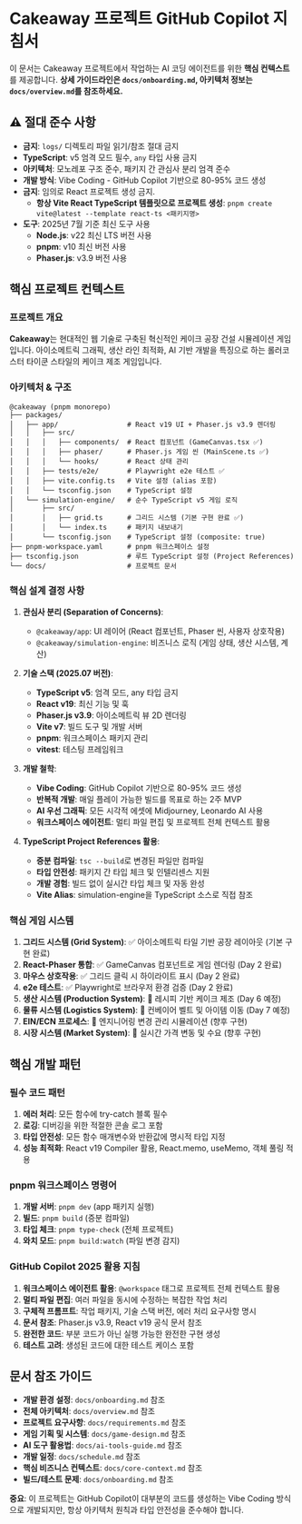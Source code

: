 # Cakeaway 프로젝트 GitHub Copilot 지침서

이 문서는 Cakeaway 프로젝트에서 작업하는 AI 코딩 에이전트를 위한 **핵심 컨텍스트**를 제공합니다.
**상세 가이드라인은 `docs/onboarding.md`, 아키텍처 정보는 `docs/overview.md`를 참조하세요.**

## ⚠️ 절대 준수 사항

- **금지**: `logs/` 디렉토리 파일 읽기/참조 절대 금지
- **TypeScript**: v5 엄격 모드 필수, `any` 타입 사용 금지
- **아키텍처**: 모노레포 구조 준수, 패키지 간 관심사 분리 엄격 준수
- **개발 방식**: Vibe Coding - GitHub Copilot 기반으로 80-95% 코드 생성
- **금지**: 임의로 React 프로젝트 생성 금지.
  - **항상 Vite React TypeScript 템플릿으로 프로젝트 생성**: `pnpm create vite@latest --template react-ts <패키지명>`
- **도구**: 2025년 7월 기준 최신 도구 사용
  - **Node.js**: v22 최신 LTS 버전 사용
  - **pnpm**: v10 최신 버전 사용
  - **Phaser.js**: v3.9 버전 사용

## 핵심 프로젝트 컨텍스트

### 프로젝트 개요

**Cakeaway**는 현대적인 웹 기술로 구축된 혁신적인 케이크 공장 건설 시뮬레이션 게임입니다.
아이소메트릭 그래픽, 생산 라인 최적화, AI 기반 개발을 특징으로 하는 롤러코스터 타이쿤 스타일의 케이크 제조 게임입니다.

### 아키텍처 & 구조

```
@cakeaway (pnpm monorepo)
├── packages/
│   ├── app/                 # React v19 UI + Phaser.js v3.9 렌더링
│   │   ├── src/
│   │   │   ├── components/  # React 컴포넌트 (GameCanvas.tsx ✅)
│   │   │   ├── phaser/      # Phaser.js 게임 씬 (MainScene.ts ✅)
│   │   │   └── hooks/       # React 상태 관리
│   │   ├── tests/e2e/       # Playwright e2e 테스트 ✅
│   │   ├── vite.config.ts   # Vite 설정 (alias 포함)
│   │   └── tsconfig.json    # TypeScript 설정
│   └── simulation-engine/   # 순수 TypeScript v5 게임 로직
│       ├── src/
│       │   ├── grid.ts      # 그리드 시스템 (기본 구현 완료 ✅)
│       │   └── index.ts     # 패키지 내보내기
│       └── tsconfig.json    # TypeScript 설정 (composite: true)
├── pnpm-workspace.yaml      # pnpm 워크스페이스 설정
├── tsconfig.json            # 루트 TypeScript 설정 (Project References)
└── docs/                    # 프로젝트 문서
```

### 핵심 설계 결정 사항

1. **관심사 분리 (Separation of Concerns)**:

   - `@cakeaway/app`: UI 레이어 (React 컴포넌트, Phaser 씬, 사용자 상호작용)
   - `@cakeaway/simulation-engine`: 비즈니스 로직 (게임 상태, 생산 시스템, 계산)

2. **기술 스택 (2025.07 버전)**:

   - **TypeScript v5**: 엄격 모드, any 타입 금지
   - **React v19**: 최신 기능 및 훅
   - **Phaser.js v3.9**: 아이소메트릭 뷰 2D 렌더링
   - **Vite v7**: 빌드 도구 및 개발 서버
   - **pnpm**: 워크스페이스 패키지 관리
   - **vitest**: 테스팅 프레임워크

3. **개발 철학**:

   - **Vibe Coding**: GitHub Copilot 기반으로 80-95% 코드 생성
   - **반복적 개발**: 매일 플레이 가능한 빌드를 목표로 하는 2주 MVP
   - **AI 우선 그래픽**: 모든 시각적 에셋에 Midjourney, Leonardo AI 사용
   - **워크스페이스 에이전트**: 멀티 파일 편집 및 프로젝트 전체 컨텍스트 활용

4. **TypeScript Project References 활용**:
   - **증분 컴파일**: `tsc --build`로 변경된 파일만 컴파일
   - **타입 안전성**: 패키지 간 타입 체크 및 인텔리센스 지원
   - **개발 경험**: 빌드 없이 실시간 타입 체크 및 자동 완성
   - **Vite Alias**: simulation-engine을 TypeScript 소스로 직접 참조

### 핵심 게임 시스템

1. **그리드 시스템 (Grid System)**: ✅ 아이소메트릭 타일 기반 공장 레이아웃 (기본 구현 완료)
2. **React-Phaser 통합**: ✅ GameCanvas 컴포넌트로 게임 렌더링 (Day 2 완료)
3. **마우스 상호작용**: ✅ 그리드 클릭 시 하이라이트 표시 (Day 2 완료)
4. **e2e 테스트**: ✅ Playwright로 브라우저 환경 검증 (Day 2 완료)
5. **생산 시스템 (Production System)**: 🚧 레시피 기반 케이크 제조 (Day 6 예정)
6. **물류 시스템 (Logistics System)**: 🚧 컨베이어 벨트 및 아이템 이동 (Day 7 예정)
7. **EIN/ECN 프로세스**: 🚧 엔지니어링 변경 관리 시뮬레이션 (향후 구현)
8. **시장 시스템 (Market System)**: 🚧 실시간 가격 변동 및 수요 (향후 구현)

## 핵심 개발 패턴

### 필수 코드 패턴

1. **에러 처리**: 모든 함수에 try-catch 블록 필수
2. **로깅**: 디버깅을 위한 적절한 콘솔 로그 포함
3. **타입 안전성**: 모든 함수 매개변수와 반환값에 명시적 타입 지정
4. **성능 최적화**: React v19 Compiler 활용, React.memo, useMemo, 객체 풀링 적용

### pnpm 워크스페이스 명령어

1. **개발 서버**: `pnpm dev` (app 패키지 실행)
2. **빌드**: `pnpm build` (증분 컴파일)
3. **타입 체크**: `pnpm type-check` (전체 프로젝트)
4. **와치 모드**: `pnpm build:watch` (파일 변경 감지)

### GitHub Copilot 2025 활용 지침

1. **워크스페이스 에이전트 활용**: `@workspace` 태그로 프로젝트 전체 컨텍스트 활용
2. **멀티 파일 편집**: 여러 파일을 동시에 수정하는 복잡한 작업 처리
3. **구체적 프롬프트**: 작업 패키지, 기술 스택 버전, 에러 처리 요구사항 명시
4. **문서 참조**: Phaser.js v3.9, React v19 공식 문서 참조
5. **완전한 코드**: 부분 코드가 아닌 실행 가능한 완전한 구현 생성
6. **테스트 고려**: 생성된 코드에 대한 테스트 케이스 포함

## 문서 참조 가이드

- **개발 환경 설정**: `docs/onboarding.md` 참조
- **전체 아키텍처**: `docs/overview.md` 참조
- **프로젝트 요구사항**: `docs/requirements.md` 참조
- **게임 기획 및 시스템**: `docs/game-design.md` 참조
- **AI 도구 활용법**: `docs/ai-tools-guide.md` 참조
- **개발 일정**: `docs/schedule.md` 참조
- **핵심 비즈니스 컨텍스트**: `docs/core-context.md` 참조
- **빌드/테스트 문제**: `docs/onboarding.md` 참조

**중요**: 이 프로젝트는 GitHub Copilot이 대부분의 코드를 생성하는 Vibe Coding 방식으로 개발되지만,
항상 아키텍처 원칙과 타입 안전성을 준수해야 합니다.
